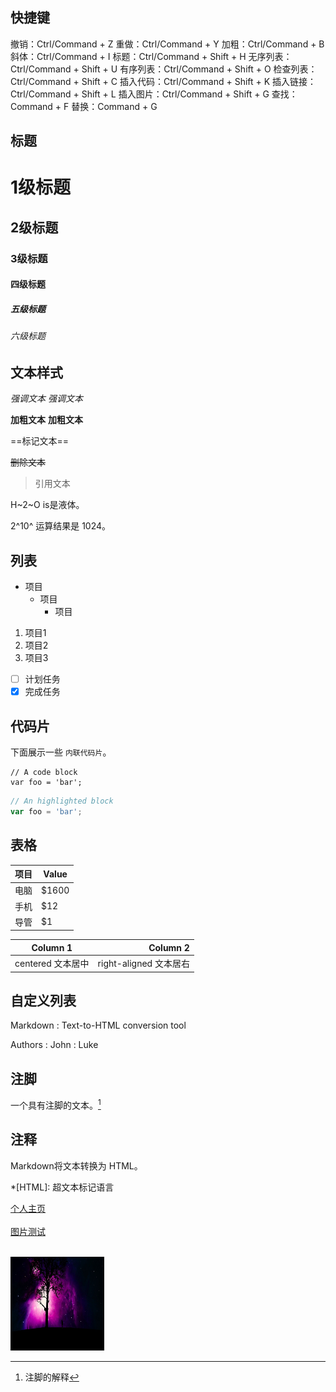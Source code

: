 
快捷键
---------------------------
撤销：Ctrl/Command + Z
重做：Ctrl/Command + Y
加粗：Ctrl/Command + B
斜体：Ctrl/Command + I
标题：Ctrl/Command + Shift + H
无序列表：Ctrl/Command + Shift + U
有序列表：Ctrl/Command + Shift + O
检查列表：Ctrl/Command + Shift + C
插入代码：Ctrl/Command + Shift + K
插入链接：Ctrl/Command + Shift + L
插入图片：Ctrl/Command + Shift + G
查找：Command + F
替换：Command + G

标题
---------------------------
# 1级标题
## 2级标题
### 3级标题
#### 四级标题 
##### 五级标题  
###### 六级标题

文本样式
---------------------------
*强调文本* _强调文本_

**加粗文本** __加粗文本__

==标记文本==

~~删除文本~~

> 引用文本

H~2~O is是液体。

2^10^ 运算结果是 1024。

列表
---------------------------
- 项目
  * 项目
    + 项目

1. 项目1
2. 项目2
3. 项目3

- [ ] 计划任务
- [x] 完成任务

代码片
---------------------------
下面展示一些 `内联代码片`。

```
// A code block
var foo = 'bar';
```

```javascript
// An highlighted block
var foo = 'bar';
```

表格
---------------------------
项目     | Value
-------- | -----
电脑  | $1600
手机  | $12
导管  | $1

| Column 1 | Column 2      |
|:--------:| -------------:|
| centered 文本居中 | right-aligned 文本居右 |

自定义列表
---------------------------
Markdown
:  Text-to-HTML conversion tool

Authors
:  John
:  Luke

注脚
---------------------------
一个具有注脚的文本。[^1]

[^1]: 注脚的解释

注释
---------------------------
Markdown将文本转换为 HTML。

*[HTML]:   超文本标记语言





[个人主页](https://www.baidu.com/)
<br />
<br />
[图片测试](https://image.baidu.com/search/detail?ct=503316480&z=0&ipn=d&word=%E6%98%A5%E5%A4%A9&step_word=&hs=0&pn=1&spn=0&di=177100&pi=0&rn=1&tn=baiduimagedetail&is=0%2C0&istype=2&ie=utf-8&oe=utf-8&in=&cl=2&lm=-1&st=-1&cs=2628791562%2C492781871&os=1454730926%2C1700570761&simid=3493038073%2C415058716&adpicid=0&lpn=0&ln=1117&fr=&fmq=1573651613609_R&fm=result&ic=&s=undefined&hd=&latest=&copyright=&se=&sme=&tab=0&width=&height=&face=undefined&ist=&jit=&cg=&bdtype=0&oriquery=&objurl=http%3A%2F%2Fimg.pconline.com.cn%2Fimages%2Fphotoblog%2F9%2F3%2F6%2F5%2F9365695%2F20103%2F31%2F1270022772271.jpg&fromurl=ippr_z2C%24qAzdH3FAzdH3F1r_z%26e3Brv5gstgj_z%26e3Bv54_z%26e3BvgAzdH3F1ri5p5AzdH3Fstfp_8bnca8n_z%26e3Bip4s&gsm=&rpstart=0&rpnum=0&islist=&querylist=&force=undefined)
<br />
<br />

<img src="https://github.com/Thorns-sea-of-clouds/images/blob/master/%E6%98%9F%E7%A9%BA02.jpg" width="150" height="150" alt="图片加载失败时，显示这段字"/>

